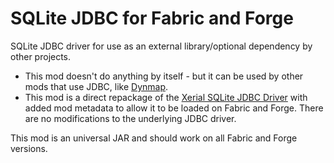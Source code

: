 # SQLite JDBC for Fabric and Forge

SQLite JDBC driver for use as an external library/optional dependency by other projects.

* This mod doesn't do anything by itself - but it can be used by other mods that use JDBC, like [Dynmap](https://github.com/webbukkit/dynmap).
* This mod is a direct repackage of the [Xerial SQLite JDBC Driver](https://github.com/xerial/sqlite-jdbc) with added mod metadata to allow it to be loaded on Fabric and Forge. There are no modifications to the underlying JDBC driver.

This mod is an universal JAR and should work on all Fabric and Forge versions.

